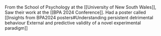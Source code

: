 From the School of Psychology at the [[University of New South Wales]], Saw their work at the [[BPA 2024 Conference]]. Had a poster called [[Insights from BPA2024 posters#Understanding persistent detrimental behaviour External and predictive validity of a novel experimental paradigm]]
